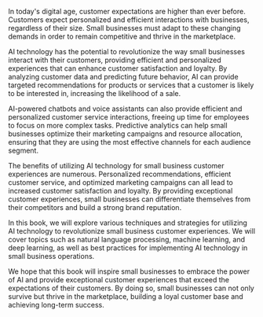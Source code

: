 
In today's digital age, customer expectations are higher than ever before. Customers expect personalized and efficient interactions with businesses, regardless of their size. Small businesses must adapt to these changing demands in order to remain competitive and thrive in the marketplace.

AI technology has the potential to revolutionize the way small businesses interact with their customers, providing efficient and personalized experiences that can enhance customer satisfaction and loyalty. By analyzing customer data and predicting future behavior, AI can provide targeted recommendations for products or services that a customer is likely to be interested in, increasing the likelihood of a sale.

AI-powered chatbots and voice assistants can also provide efficient and personalized customer service interactions, freeing up time for employees to focus on more complex tasks. Predictive analytics can help small businesses optimize their marketing campaigns and resource allocation, ensuring that they are using the most effective channels for each audience segment.

The benefits of utilizing AI technology for small business customer experiences are numerous. Personalized recommendations, efficient customer service, and optimized marketing campaigns can all lead to increased customer satisfaction and loyalty. By providing exceptional customer experiences, small businesses can differentiate themselves from their competitors and build a strong brand reputation.

In this book, we will explore various techniques and strategies for utilizing AI technology to revolutionize small business customer experiences. We will cover topics such as natural language processing, machine learning, and deep learning, as well as best practices for implementing AI technology in small business operations.

We hope that this book will inspire small businesses to embrace the power of AI and provide exceptional customer experiences that exceed the expectations of their customers. By doing so, small businesses can not only survive but thrive in the marketplace, building a loyal customer base and achieving long-term success.
